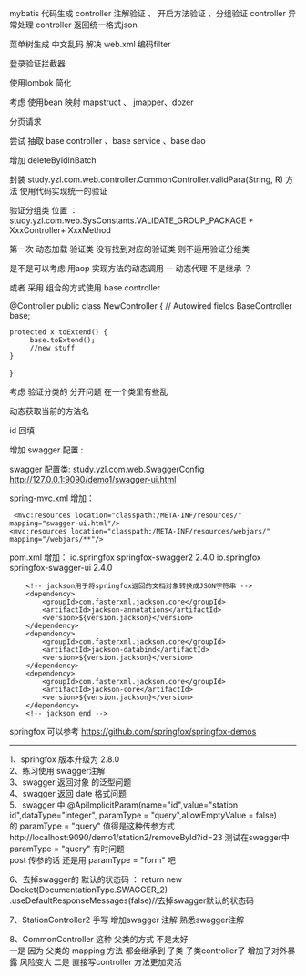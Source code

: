 

mybatis  代码生成
controller  注解验证 、   开启方法验证 、分组验证
controller  异常处理
controller  返回统一格式json

菜单树生成
中文乱码  解决    web.xml 编码filter

登录验证拦截器

使用lombok 简化

考虑 使用bean 映射  mapstruct 、 jmapper、dozer

分页请求


尝试 抽取 base controller  、base service 、base dao

增加 deleteByIdInBatch

封装 study.yzl.com.web.controller.CommonController.validPara(String, R)   方法
使用代码实现统一的验证 

验证分组类  位置 ：study.yzl.com.web.SysConstants.VALIDATE_GROUP_PACKAGE  + XxxController+ XxxMethod 

第一次 动态加载  验证类
没有找到对应的验证类  则不适用验证分组类


是不是可以考虑 用aop 实现方法的动态调用  --  动态代理 不是继承 ？

或者 采用 组合的方式使用 base controller

@Controller
public class NewController {
    // Autowired fields
    BaseController base;

    protected x toExtend() {
         base.toExtend();
         //new stuff
    }
}



考虑 验证分类的 分开问题  在一个类里有些乱



动态获取当前的方法名


id 回填



增加 swagger 配置 :   

swagger 配置类:     study.yzl.com.web.SwaggerConfig
http://127.0.0.1:9090/demo1/swagger-ui.html

spring-mvc.xml  增加：
	 
	 <mvc:resources location="classpath:/META-INF/resources/" mapping="swagger-ui.html"/>
    <mvc:resources location="classpath:/META-INF/resources/webjars/" mapping="/webjars/**"/>

 pom.xml  增加：
  <dependency>
		    <groupId>io.springfox</groupId>
		    <artifactId>springfox-swagger2</artifactId>
		    <version>2.4.0</version>
		 </dependency>
        <dependency>
		    <groupId>io.springfox</groupId>
		    <artifactId>springfox-swagger-ui</artifactId>
		    <version>2.4.0</version>
        </dependency>
	    
	    
		<!-- jackson用于将springfox返回的文档对象转换成JSON字符串 -->
		<dependency>
		    <groupId>com.fasterxml.jackson.core</groupId>
		    <artifactId>jackson-annotations</artifactId>
		    <version>${version.jackson}</version>
		</dependency>
		<dependency>
		    <groupId>com.fasterxml.jackson.core</groupId>
		    <artifactId>jackson-databind</artifactId>
		    <version>${version.jackson}</version>
		</dependency>
		<dependency>
		    <groupId>com.fasterxml.jackson.core</groupId>
		    <artifactId>jackson-core</artifactId>
		    <version>${version.jackson}</version>
		</dependency>
	    <!-- jackson end -->



springfox   可以参考    https://github.com/springfox/springfox-demos

----------------------------------------------------------------


1、springfox 版本升级为 2.8.0    
2、练习使用 swagger注解    
3、swagger  返回对象 的泛型问题  
4、swagger  返回 date 格式问题  
5、swagger  中 @ApiImplicitParam(name="id",value="station id",dataType="integer", paramType = "query",allowEmptyValue = false)  
                      的  paramType = "query" 值得是这种传参方式 http://localhost:9090/demo1/station2/removeById?id=23
                      测试在swagger中paramType = "query"  有时问题       
            post 传参的话 还是用  paramType = "form"  吧  
            
6、去掉swagger的 默认的状态码  ：
        return new Docket(DocumentationType.SWAGGER_2)  
        		.useDefaultResponseMessages(false)//去掉swagger默认的状态码              
            
7、StationController2   手写      增加swagger  注解    熟悉swagger注解  

8、CommonController  这种   父类的方式  不是太好  
      一是   因为 父类的 mapping 方法   都会继承到 子类       子类controller了  增加了对外暴露   风险变大
      二是   直接写controller 方法更加灵活  
      
      
      
            


